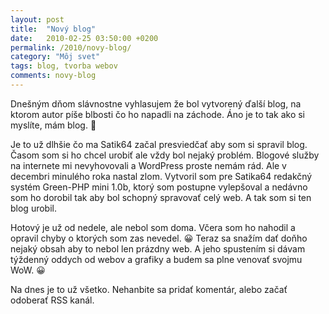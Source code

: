 ```yaml
---
layout: post
title:  "Nový blog"
date:   2010-02-25 03:50:00 +0200
permalink: /2010/novy-blog/
category: "Môj svet"
tags: blog, tvorba webov
comments: novy-blog
---
```

Dnešným dňom slávnostne vyhlasujem že bol vytvorený ďalší blog, na ktorom autor píše blbosti čo ho napadli na záchode. Áno je to tak ako si myslíte, mám blog. 🙂

Je to už dlhšie čo ma Satik64 začal presviedčať aby som si spravil blog. Časom som si ho chcel urobiť ale vždy bol nejaký problém. Blogové služby na internete mi nevyhovovali a WordPress proste nemám rád. Ale v decembri minulého roka nastal zlom. Vytvoril som pre Satika64 redakčný systém Green-PHP mini 1.0b, ktorý som postupne vylepšoval a nedávno som ho dorobil tak aby bol schopný spravovať celý web. A tak som si ten blog urobil.

Hotový je už od nedele, ale nebol som doma. Včera som ho nahodil a opravil chyby o ktorých som zas nevedel. 😀 Teraz sa snažím dať doňho nejaký obsah aby to nebol len prázdny web. A jeho spustením si dávam týždenný oddych od webov a grafiky a budem sa plne venovať svojmu WoW. 😀

Na dnes je to už všetko. Nehanbite sa pridať komentár, alebo začať odoberať RSS kanál.
